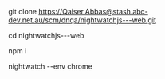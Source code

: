 git clone https://Qaiser.Abbas@stash.abc-dev.net.au/scm/dnqa/nightwatchjs---web.git

cd nightwatchjs---web

npm i

nightwatch --env chrome
